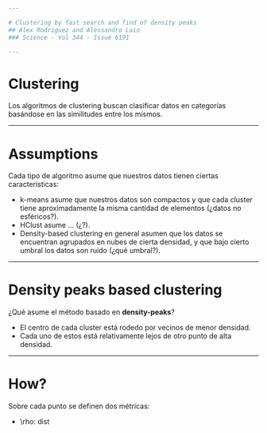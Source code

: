 ```yaml
--- 

# Clustering by fast search and find of density peaks
## Alex Rodriguez and Alessandro Laio
### Science - Vol 344 - Issue 6191

--- 
```


# Clustering

Los algoritmos de clustering buscan clasificar datos en categorías basándose en
las similitudes entre los mismos.

---

# Assumptions

Cada tipo de algoritmo asume que nuestros datos tienen ciertas caracteristicas:

+ k-means asume que nuestros datos son compactos y que cada cluster tiene
  aproximadamente la misma cantidad de elementos (¿datos no esféricos?).
+ HClust asume ... (¿?).
+ Density-based clustering en general asumen que los datos se encuentran
  agrupados en nubes de cierta densidad, y que bajo cierto umbral los datos son
  ruido (¿qué umbral?).

---

# Density peaks based clustering

¿Qué asume el método basado en **density-peaks**?

+ El centro de cada cluster está rodedo por vecinos de menor densidad.
+ Cada uno de estos está relativamente lejos de otro punto de alta densidad.

--- 

# How?

Sobre cada punto se definen dos métricas:

+ \rho: dist



